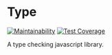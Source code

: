 # Type

[![Maintainability](https://api.codeclimate.com/v1/badges/8a8977d0128624b2be8e/maintainability)](https://codeclimate.com/github/juliendargelos/type/maintainability)
[![Test Coverage](https://api.codeclimate.com/v1/badges/8a8977d0128624b2be8e/test_coverage)](https://codeclimate.com/github/juliendargelos/type/test_coverage)

A type checking javascript library.

